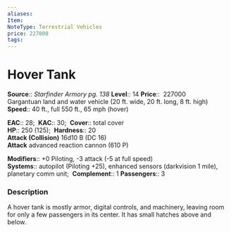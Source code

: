 ```yaml
---
aliases: 
Item:
NoteType: Terrestrial Vehicles
price: 227000
tags: 
---
```


# Hover Tank

**Source**:: _Starfinder Armory pg. 138_
**Level**:: 14
**Price**::  227000  
Gargantuan land and water vehicle (20 ft. wide, 20 ft. long, 8 ft. high)  
**Speed**:: 40 ft., full 550 ft., 65 mph (hover)  

**EAC**:: 28; 
**KAC**:: 30; 
**Cover**:: total cover  
**HP**:: 250 (125); 
**Hardness**:: 20  
**Attack (Collision)** 16d10 B (DC 16)  
**Attack** advanced reaction cannon (610 P)  

**Modifiers**:: +0 Piloting, -3 attack (-5 at full speed)  
**Systems**:: autopilot (Piloting +25), enhanced sensors (darkvision 1 mile), planetary comm unit; 
**Complement**:: 1
**Passengers**:: 3  

### Description

A hover tank is mostly armor, digital controls, and machinery, leaving room for only a few passengers in its center. It has small hatches above and below.
